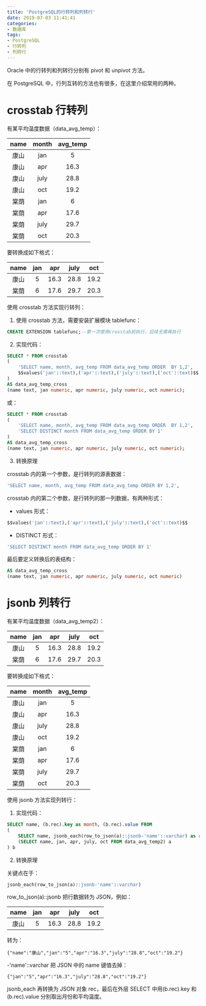 ```yaml
---
title: 'PostgreSQL的行转列和列转行'
date: 2019-07-03 11:41:41
categories:
- 数据库
tags:
- PostgreSQL
- 行转列
- 列转行
---
```


Oracle 中的行转列和列转行分别有 pivot 和 unpivot 方法。

在 PostgreSQL 中，行列互转的方法也有很多，在这里介绍常用的两种。

<!-- more -->

# crosstab 行转列

有某平均温度数据（data_avg_temp）：

| name | month | avg_temp |
| :--: | :---: | :------: |
| 康山 |  jan  |    5     |
| 康山 |  apr  |   16.3   |
| 康山 | july  |   28.8   |
| 康山 |  oct  |   19.2   |
| 棠荫 |  jan  |    6     |
| 棠荫 |  apr  |   17.6   |
| 棠荫 | july  |   29.7   |
| 棠荫 |  oct  |   20.3   |

要转换成如下格式：

| name | jan | apr  | july | oct  |
| :--: | :-: | :--: | :--: | :--: |
| 康山 |  5  | 16.3 | 28.8 | 19.2 |
| 棠荫 |  6  | 17.6 | 29.7 | 20.3 |

使用 crosstab 方法实现行转列：

1. 使用 crosstab 方法，需要安装扩展模块 tablefunc：

```sql
CREATE EXTENSION tablefunc;--第一次使用crosstab前执行，后续无需再执行
```

2. 实现代码：

```sql
SELECT * FROM crosstab
(
	'SELECT name, month, avg_temp FROM data_avg_temp ORDER  BY 1,2',
	$$values('jan'::text),('apr'::text),('july'::text),('oct'::text)$$
)
AS data_avg_temp_cross
(name text, jan numeric, apr numeric, july numeric, oct numeric);
```

或：

```sql
SELECT * FROM crosstab
(
	'SELECT name, month, avg_temp FROM data_avg_temp ORDER  BY 1,2',
	'SELECT DISTINCT month FROM data_avg_temp ORDER BY 1'
)
AS data_avg_temp_cross
(name text, jan numeric, apr numeric, july numeric, oct numeric);
```

3. 转换原理

crosstab 内的第一个参数，是行转列的源表数据：

```sql
'SELECT name, month, avg_temp FROM data_avg_temp ORDER BY 1,2',
```

crosstab 内的第二个参数，是行转列的那一列数据，有两种形式：

-   values 形式：

```sql
$$values('jan'::text),('apr'::text),('july'::text),('oct'::text)$$
```

-   DISTINCT 形式：

```sql
'SELECT DISTINCT month FROM data_avg_temp ORDER BY 1'
```

最后要定义转换后的表结构：

```sql
AS data_avg_temp_cross
(name text, jan numeric, apr numeric, july numeric, oct numeric)
```

# jsonb 列转行

有某平均温度数据（data_avg_temp2）：

| name | jan | apr  | july | oct  |
| :--: | :-: | :--: | :--: | :--: |
| 康山 |  5  | 16.3 | 28.8 | 19.2 |
| 棠荫 |  6  | 17.6 | 29.7 | 20.3 |

要转换成如下格式：

| name | month | avg_temp |
| :--: | :---: | :------: |
| 康山 |  jan  |    5     |
| 康山 |  apr  |   16.3   |
| 康山 | july  |   28.8   |
| 康山 |  oct  |   19.2   |
| 棠荫 |  jan  |    6     |
| 棠荫 |  apr  |   17.6   |
| 棠荫 | july  |   29.7   |
| 棠荫 |  oct  |   20.3   |

使用 jsonb 方法实现列转行：

1. 实现代码：

```sql
SELECT name, (b.rec).key as month, (b.rec).value FROM
(
	SELECT name, jsonb_each(row_to_json(a)::jsonb-'name'::varchar) as rec FROM
	(SELECT name, jan, apr, july, oct FROM data_avg_temp2) a
) b
```

2. 转换原理

关键点在于：

```sql
jsonb_each(row_to_json(a)::jsonb-'name'::varchar)
```

row_to_json(a)::jsonb 把行数据转为 JSON，例如：

| name | jan | apr  | july | oct  |
| :--: | :-: | :--: | :--: | :--: |
| 康山 |  5  | 16.3 | 28.8 | 19.2 |

转为：

`{"name":"康山","jan":"5","apr":"16.3","july":"28.8","oct":"19.2"}`

-'name'::varchar 把 JSON 中的 name 键值去掉：

`{"jan":"5","apr":"16.3","july":"28.8","oct":"19.2"}`

jsonb_each 再转换为 JSON 对象 rec，最后在外层 SELECT 中用(b.rec).key 和(b.rec).value 分别取出月份和平均温度。
